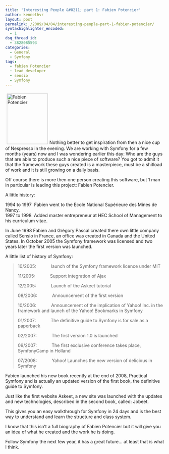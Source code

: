 ```yaml
---
title: 'Interesting People &#8211; part 1: Fabien Potencier'
author: kennethvr
layout: post
permalink: /2009/04/04/interesting-people-part-1-fabien-potencier/
syntaxhighlighter_encoded:
  - 1
dsq_thread_id:
  - 3828085593
categories:
  - General
  - Symfony
tags:
  - fabien Potencier
  - lead developer
  - sensio
  - Symfony
---
```

<img class="alignright" style="border: 0pt none; margin: 5px;" title="Fabien Potencier" src="http://it-republik.de/konferenzen/rueckblick/php/ipc2007/images/2352.jpg" alt="Fabien Potencier" width="130" height="160" />Nothing better to get inspiration from then a nice cup of Nespresso in the evening. We are working with Symfony for a few months (years) now and I was wondering earlier this day: Who are the guys that are able to produce such a nice piece of software? You got to admit it that the framework these guys created is a masterpiece, must be a shitload of work and it is still growing on a daily basis.

Off course there is more then one person creating this software, but 1 man in particular is leading this project: Fabien Potencier.

<!--more-->A little history:

1994 to 1997  Fabien went to the Ecole National Supérieure des Mines de Nancy.  
1997 to 1998  Added master entrepreneur at HEC School of Management to his curriculum vitae.

In June 1998 Fabien and Grégory Pascal created there own little company called Sensio in France, an office was created in Canada and the United States. In October 2005 the Symfony framework was licensed and two years later the first version was launched.

A little list of history of Symfony:

> 10/2005:            launch of the Symfony framework licence under MIT
> 
> 11/2005:            Support integration of Ajax
> 
> 12/2005:            Launch of the Askeet tutorial
> 
> 08/2006:            Announcement of the first version
> 
> 10/2006:            Announcement of the implication of Yahoo! Inc. in the framework and launch of the Yahoo! Bookmarks in Symfony
> 
> 01/2007:            The definitive guide to Symfony is for sale as a paperback
> 
> 02/2007:            The first version 1.0 is launched
> 
> 09/2007:            The first exclusive conference takes place, SymfonyCamp in Holland
> 
> 07/2008:            Yahoo! Launches the new version of delicious in Symfony

Fabien launched his new book recently at the end of 2008, Practical Symfony and is actually an updated version of the first book, the definitive guide to Symfony.

Just like the first website Askeet, a new site was launched with the updates and new technologies, described in the second book, called: Jobeet.

This gives you an easy walkthrough for Symfony in 24 days and is the best way to understand and learn the structure and class system.

I know that this isn&#8217;t a full biography of Fabien Potencier but it will give you an idea of what he created and the work he is doing.

Follow Symfony the next few year, it has a great future&#8230; at least that is what I think.